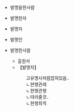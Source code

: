- 발명을한사람
- 발명한자
- 발명자
- 발명인
- 발명한사람

    <ul>
        <li>출원서</li>
        <li>【발명자】</li>
    </ul> 
    <pre>
        고유명사처럼잡혀있음.
        ㄴ현행관례
        ㄴ현행관행
        ㄴ따라줄것.
        ㄴ현행최적

    </pre>